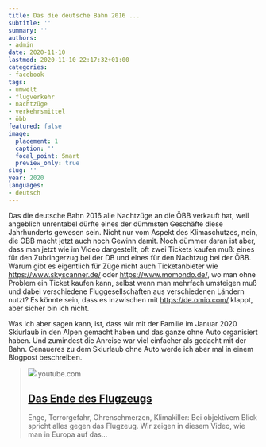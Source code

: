 ```yaml
---
title: Das die deutsche Bahn 2016 ...
subtitle: ''
summary: ''
authors:
- admin
date: 2020-11-10
lastmod: 2020-11-10 22:17:32+01:00
categories:
- facebook
tags:
- umwelt
- flugverkehr
- nachtzüge
- verkehrsmittel
- öbb
featured: false
image:
  placement: 1
  caption: ''
  focal_point: Smart
  preview_only: true
slug: ''
year: 2020
languages:
- deutsch
---
```


Das die deutsche Bahn 2016 alle Nachtzüge an die ÖBB verkauft hat, weil angeblich unrentabel dürfte eines der dümmsten Geschäfte diese Jahrhunderts gewesen sein. Nicht nur vom Aspekt des Klimaschutzes, nein, die ÖBB macht jetzt auch noch Gewinn damit. Noch dümmer daran ist aber, dass man jetzt wie im Video dargestellt, oft zwei Tickets kaufen muß:  eines für den Zubringerzug bei der DB und eines für den Nachtzug bei der ÖBB. Warum gibt es eigentlich für Züge nicht auch Ticketanbieter wie https://www.skyscanner.de/ oder  https://www.momondo.de/, wo man ohne Problem ein Ticket kaufen kann, selbst wenn man mehrfach umsteigen muß und dabei verschiedene Fluggesellschaften aus verschiedenen Ländern nutzt?   Es könnte sein, dass es inzwischen mit https://de.omio.com/ klappt, aber sicher bin  ich nicht.

Was ich aber sagen kann, ist, dass wir mit der Familie im Januar 2020 Skiurlaub in den Alpen gemacht haben und das ganze ohne Auto organisiert haben. Und zumindest die Anreise war viel einfacher als gedacht mit der Bahn. Genaueres zu dem Skiurlaub ohne Auto werde ich aber mal in einem Blogpost beschreiben.
> [![](https://i.ytimg.com/vi/jvgbDshdVMI/maxresdefault.jpg)](https://www.youtube.com/watch?v=jvgbDshdVMI)
> youtube.com
> ## [Das Ende des Flugzeugs](https://www.youtube.com/watch?v=jvgbDshdVMI)
>
>Enge, Terrorgefahr, Ohrenschmerzen, Klimakiller: Bei objektivem Blick spricht alles gegen das Flugzeug. Wir zeigen in diesem Video, wie man in Europa auf das...